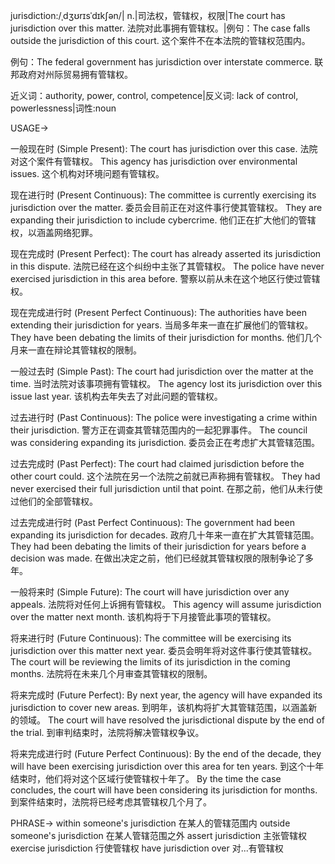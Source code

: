 jurisdiction:/ˌdʒʊrɪsˈdɪkʃən/| n.|司法权，管辖权，权限|The court has jurisdiction over this matter. 法院对此事拥有管辖权。|例句：The case falls outside the jurisdiction of this court.  这个案件不在本法院的管辖权范围内。

例句：The federal government has jurisdiction over interstate commerce. 联邦政府对州际贸易拥有管辖权。


近义词：authority, power, control, competence|反义词: lack of control, powerlessness|词性:noun


USAGE->

一般现在时 (Simple Present):
The court has jurisdiction over this case.  法院对这个案件有管辖权。
This agency has jurisdiction over environmental issues.  这个机构对环境问题有管辖权。

现在进行时 (Present Continuous):
The committee is currently exercising its jurisdiction over the matter. 委员会目前正在对这件事行使其管辖权。
They are expanding their jurisdiction to include cybercrime.  他们正在扩大他们的管辖权，以涵盖网络犯罪。

现在完成时 (Present Perfect):
The court has already asserted its jurisdiction in this dispute. 法院已经在这个纠纷中主张了其管辖权。
The police have never exercised jurisdiction in this area before.  警察以前从未在这个地区行使过管辖权。


现在完成进行时 (Present Perfect Continuous):
The authorities have been extending their jurisdiction for years.  当局多年来一直在扩展他们的管辖权。
They have been debating the limits of their jurisdiction for months.  他们几个月来一直在辩论其管辖权的限制。

一般过去时 (Simple Past):
The court had jurisdiction over the matter at the time. 当时法院对该事项拥有管辖权。
The agency lost its jurisdiction over this issue last year.  该机构去年失去了对此问题的管辖权。

过去进行时 (Past Continuous):
The police were investigating a crime within their jurisdiction. 警方正在调查其管辖范围内的一起犯罪事件。
The council was considering expanding its jurisdiction.  委员会正在考虑扩大其管辖范围。

过去完成时 (Past Perfect):
The court had claimed jurisdiction before the other court could.  这个法院在另一个法院之前就已声称拥有管辖权。
They had never exercised their full jurisdiction until that point.  在那之前，他们从未行使过他们的全部管辖权。

过去完成进行时 (Past Perfect Continuous):
The government had been expanding its jurisdiction for decades.  政府几十年来一直在扩大其管辖范围。
They had been debating the limits of their jurisdiction for years before a decision was made. 在做出决定之前，他们已经就其管辖权限的限制争论了多年。

一般将来时 (Simple Future):
The court will have jurisdiction over any appeals.  法院将对任何上诉拥有管辖权。
This agency will assume jurisdiction over the matter next month.  该机构将于下月接管此事项的管辖权。

将来进行时 (Future Continuous):
The committee will be exercising its jurisdiction over this matter next year. 委员会明年将对这件事行使其管辖权。
The court will be reviewing the limits of its jurisdiction in the coming months. 法院将在未来几个月审查其管辖权的限制。

将来完成时 (Future Perfect):
By next year, the agency will have expanded its jurisdiction to cover new areas. 到明年，该机构将扩大其管辖范围，以涵盖新的领域。
The court will have resolved the jurisdictional dispute by the end of the trial. 到审判结束时，法院将解决管辖权争议。

将来完成进行时 (Future Perfect Continuous):
By the end of the decade, they will have been exercising jurisdiction over this area for ten years. 到这个十年结束时，他们将对这个区域行使管辖权十年了。
By the time the case concludes, the court will have been considering its jurisdiction for months. 到案件结束时，法院将已经考虑其管辖权几个月了。



PHRASE->
within someone's jurisdiction  在某人的管辖范围内
outside someone's jurisdiction  在某人管辖范围之外
assert jurisdiction  主张管辖权
exercise jurisdiction  行使管辖权
have jurisdiction over  对...有管辖权
